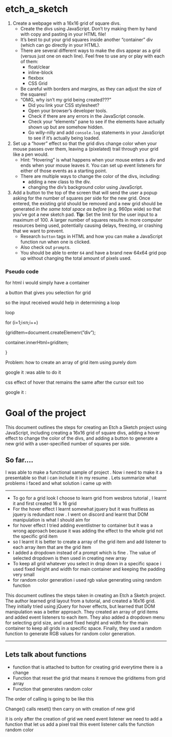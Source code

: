 # etch_a_sketch
1. Create a webpage with a 16x16 grid of square divs.
    - Create the divs using JavaScript. Don’t try making them by hand with copy and pasting in your HTML file!
    - It’s best to put your grid squares inside another “container” div (which can go directly in your HTML).
    - There are several different ways to make the divs appear as a grid (versus just one on each line). Feel free to use any or play with each of them:
        - float/clear
        - inline-block
        - flexbox
        - CSS Grid
    - Be careful with borders and margins, as they can adjust the size of the squares!
    - “OMG, why isn’t my grid being created???”
        - Did you link your CSS stylesheet?
        - Open your browser’s developer tools.
        - Check if there are any errors in the JavaScript console.
        - Check your “elements” pane to see if the elements have actually shown up but are somehow hidden.
        - Go willy-nilly and add `console.log` statements in your JavaScript to see if it’s actually being loaded.
2. Set up a “hover” effect so that the grid divs change color when your mouse passes over them, leaving a (pixelated) trail through your grid like a pen would.
    - Hint: “Hovering” is what happens when your mouse enters a div and ends when your mouse leaves it. You can set up event listeners for either of those events as a starting point.
    - There are multiple ways to change the color of the divs, including:
        - adding a new class to the div.
        - changing the div’s background color using JavaScript.
3. Add a button to the top of the screen that will send the user a popup asking for the number of squares per side for the new grid. Once entered, the existing grid should be removed and a new grid should be generated *in the same total space as before* (e.g. 960px wide) so that you’ve got a new sketch pad. **Tip**: Set the limit for the user input to a maximum of 100. A larger number of squares results in more computer resources being used, potentially causing delays, freezing, or crashing that we want to prevent.
    - Research `button` tags in HTML and how you can make a JavaScript function run when one is clicked.
    - Also check out `prompt`s.
    - You should be able to enter `64` and have a brand new 64x64 grid pop up without changing the total amount of pixels used.

### Pseudo code

for html i would simply have a container 

<html>

<div class=”container”>

</div>

a button that gives you selection for grid 

so the input received would help in determining a loop 

loop

for (i=1;i≤n;i++)

{gridItem=document.createElemenr(”div”);

container.innerHtml=griditem;

}

Problem: how to create an array of grid item using purely dom

google it :was able to do it

css effect of hover that remains the same after the cursor exit too

google it :

# Goal of the project

This document outlines the steps for creating an Etch a Sketch project using JavaScript, including creating a 16x16 grid of square divs, adding a hover effect to change the color of the divs, and adding a button to generate a new grid with a user-specified number of squares per side. 

## So far….

I was able to make a functional sample of project . Now i need to make it a presentable so that i can include it in my resume . Lets summarize what problems i faced and what solution i came up with 

---

- To go for a grid look I choose to learn grid from wesbros tutorial , I learnt it and first created 16 x 16 grid
- For the hover effect I learnt somewhat jquery but it was fruitless as jquery is redundant now . I went on discord and learnt that DOM manipulation is what I should aim for
- for hover effect  I tried adding eventlistner to container but it was a wrong approach because it was adding the effect to the whole grid not the specific grid item
- so I learnt it is better to create a array of the grid item and add listener to each array item that are the grid item
- I added a dropdown instead of a prompt which is fine . The value of selected dropdown is then used in creating new array
- To keep all grid whatever you select in drop down in a specific space i used fixed height and width for main container and keeping the padding very small
- for random color generation i used rgb value generating using random function

This document outlines the steps taken in creating an Etch a Sketch project. The author learned grid layout from a tutorial, and created a 16x16 grid. They initially tried using jQuery for hover effects, but learned that DOM manipulation was a better approach. They created an array of grid items and added event listeners to each item. They also added a dropdown menu for selecting grid size, and used fixed height and width for the main container to keep all grids in a specific space. Finally, they used a random function to generate RGB values for random color generation.

---

## Lets talk about functions

- function that is attached to button for creating grid everytime there is a change
- Function that reset the grid that means it remove the griditems from grid array
- Function that generates random color

The order of calling is going to be like this 

Change() calls reset() then carry on with creation of new grid 

it is only after the creation of  grid we need event listener we need  to add a function that let us add a pixel trail this event listener calls the function random color